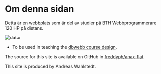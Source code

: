 Om denna sidan
==============================================

Detta är en webbplats som är del av studier på BTH Webbprogrammerare 120 HP på
distans.

![dator](https://images.unsplash.com/photo-1498050108023-c5249f4df085?auto=format&fit=crop&w=1952&q=60&ixid=dW5zcGxhc2guY29tOzs7Ozs%3D)
* To be used in teaching the [dbwebb course design](http://dbwebb.se/design).

The source for this site is available on GitHub in [freddyph/anax-flat](https://github.com/freddyph/Anax-Flat).

This site is produced by Andreas Wahlstedt.
